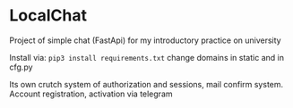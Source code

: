# LocalChat
Project of simple chat (FastApi) for my introductory practice on university

Install via:
```pip3 install requirements.txt```
change domains in static and in cfg.py


Its own crutch system of authorization and sessions, mail confirm system. Account registration, activation via telegram
